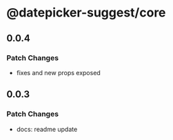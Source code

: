 # @datepicker-suggest/core

## 0.0.4

### Patch Changes

- fixes and new props exposed

## 0.0.3

### Patch Changes

- docs: readme update

